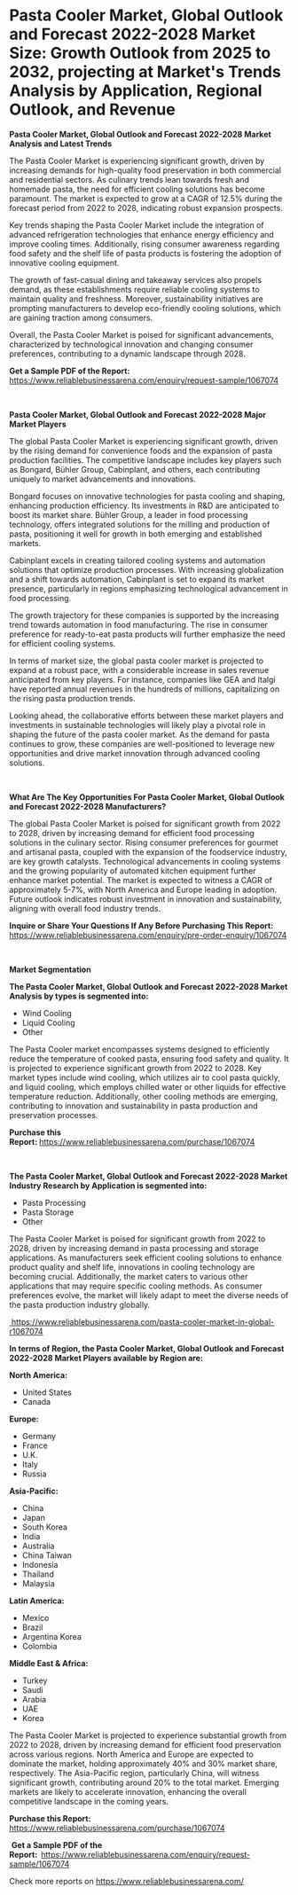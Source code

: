 <p><h1>Pasta Cooler Market, Global Outlook and Forecast 2022-2028 Market Size: Growth Outlook from 2025 to 2032, projecting at Market's Trends Analysis by Application, Regional Outlook, and Revenue</h1></p><p><strong>Pasta Cooler Market, Global Outlook and Forecast 2022-2028 Market Analysis and Latest Trends</strong></p>
<p><p>The Pasta Cooler Market is experiencing significant growth, driven by increasing demands for high-quality food preservation in both commercial and residential sectors. As culinary trends lean towards fresh and homemade pasta, the need for efficient cooling solutions has become paramount. The market is expected to grow at a CAGR of 12.5% during the forecast period from 2022 to 2028, indicating robust expansion prospects.</p><p>Key trends shaping the Pasta Cooler Market include the integration of advanced refrigeration technologies that enhance energy efficiency and improve cooling times. Additionally, rising consumer awareness regarding food safety and the shelf life of pasta products is fostering the adoption of innovative cooling equipment. </p><p>The growth of fast-casual dining and takeaway services also propels demand, as these establishments require reliable cooling systems to maintain quality and freshness. Moreover, sustainability initiatives are prompting manufacturers to develop eco-friendly cooling solutions, which are gaining traction among consumers.</p><p>Overall, the Pasta Cooler Market is poised for significant advancements, characterized by technological innovation and changing consumer preferences, contributing to a dynamic landscape through 2028.</p></p>
<p><strong>Get a Sample PDF of the Report:&nbsp;</strong> <a href="https://www.reliablebusinessarena.com/enquiry/request-sample/1067074?utm_campaign=3501&utm_medium=2&utm_source=Github&utm_content=ia&utm_term=21032025&utm_id=pasta-cooler-market-global-outlook-and-forecast-2022-2028">https://www.reliablebusinessarena.com/enquiry/request-sample/1067074</a></p>
<p>&nbsp;</p>
<p><strong>Pasta Cooler Market, Global Outlook and Forecast 2022-2028 Major Market Players</strong></p>
<p><p>The global Pasta Cooler Market is experiencing significant growth, driven by the rising demand for convenience foods and the expansion of pasta production facilities. The competitive landscape includes key players such as Bongard, Bühler Group, Cabinplant, and others, each contributing uniquely to market advancements and innovations.</p><p>Bongard focuses on innovative technologies for pasta cooling and shaping, enhancing production efficiency. Its investments in R&D are anticipated to boost its market share. Bühler Group, a leader in food processing technology, offers integrated solutions for the milling and production of pasta, positioning it well for growth in both emerging and established markets.</p><p>Cabinplant excels in creating tailored cooling systems and automation solutions that optimize production processes. With increasing globalization and a shift towards automation, Cabinplant is set to expand its market presence, particularly in regions emphasizing technological advancement in food processing.</p><p>The growth trajectory for these companies is supported by the increasing trend towards automation in food manufacturing. The rise in consumer preference for ready-to-eat pasta products will further emphasize the need for efficient cooling systems. </p><p>In terms of market size, the global pasta cooler market is projected to expand at a robust pace, with a considerable increase in sales revenue anticipated from key players. For instance, companies like GEA and Italgi have reported annual revenues in the hundreds of millions, capitalizing on the rising pasta production trends.</p><p>Looking ahead, the collaborative efforts between these market players and investments in sustainable technologies will likely play a pivotal role in shaping the future of the pasta cooler market. As the demand for pasta continues to grow, these companies are well-positioned to leverage new opportunities and drive market innovation through advanced cooling solutions.</p></p>
<p>&nbsp;</p>
<p><strong>What Are The Key Opportunities For Pasta Cooler Market, Global Outlook and Forecast 2022-2028 Manufacturers?</strong></p>
<p><p>The global Pasta Cooler Market is poised for significant growth from 2022 to 2028, driven by increasing demand for efficient food processing solutions in the culinary sector. Rising consumer preferences for gourmet and artisanal pasta, coupled with the expansion of the foodservice industry, are key growth catalysts. Technological advancements in cooling systems and the growing popularity of automated kitchen equipment further enhance market potential. The market is expected to witness a CAGR of approximately 5-7%, with North America and Europe leading in adoption. Future outlook indicates robust investment in innovation and sustainability, aligning with overall food industry trends.</p></p>
<p><strong>Inquire or Share Your Questions If Any Before Purchasing This Report:</strong> <a href="https://www.reliablebusinessarena.com/enquiry/pre-order-enquiry/1067074?utm_campaign=3501&utm_medium=2&utm_source=Github&utm_content=ia&utm_term=21032025&utm_id=pasta-cooler-market-global-outlook-and-forecast-2022-2028">https://www.reliablebusinessarena.com/enquiry/pre-order-enquiry/1067074</a></p>
<p>&nbsp;</p>
<p><strong>Market Segmentation</strong></p>
<p><strong>The Pasta Cooler Market, Global Outlook and Forecast 2022-2028 Market Analysis by types is segmented into:</strong></p>
<p><ul><li>Wind Cooling</li><li>Liquid Cooling</li><li>Other</li></ul></p>
<p><p>The Pasta Cooler market encompasses systems designed to efficiently reduce the temperature of cooked pasta, ensuring food safety and quality. It is projected to experience significant growth from 2022 to 2028. Key market types include wind cooling, which utilizes air to cool pasta quickly, and liquid cooling, which employs chilled water or other liquids for effective temperature reduction. Additionally, other cooling methods are emerging, contributing to innovation and sustainability in pasta production and preservation processes.</p></p>
<p><strong>Purchase this Report:&nbsp;</strong><a href="https://www.reliablebusinessarena.com/purchase/1067074?utm_campaign=3501&utm_medium=2&utm_source=Github&utm_content=ia&utm_term=21032025&utm_id=pasta-cooler-market-global-outlook-and-forecast-2022-2028">https://www.reliablebusinessarena.com/purchase/1067074</a></p>
<p>&nbsp;</p>
<p><strong>The Pasta Cooler Market, Global Outlook and Forecast 2022-2028 Market Industry Research by Application is segmented into:</strong></p>
<p><ul><li>Pasta Processing</li><li>Pasta Storage</li><li>Other</li></ul></p>
<p><p>The Pasta Cooler Market is poised for significant growth from 2022 to 2028, driven by increasing demand in pasta processing and storage applications. As manufacturers seek efficient cooling solutions to enhance product quality and shelf life, innovations in cooling technology are becoming crucial. Additionally, the market caters to various other applications that may require specific cooling methods. As consumer preferences evolve, the market will likely adapt to meet the diverse needs of the pasta production industry globally.</p></p>
<p><a href="https://www.reliablebusinessarena.com/pasta-cooler-market-in-global-r1067074?utm_campaign=3501&utm_medium=2&utm_source=Github&utm_content=ia&utm_term=21032025&utm_id=pasta-cooler-market-global-outlook-and-forecast-2022-2028">&nbsp;https://www.reliablebusinessarena.com/pasta-cooler-market-in-global-r1067074</a></p>
<p><strong>In terms of Region, the Pasta Cooler Market, Global Outlook and Forecast 2022-2028 Market Players available by Region are:</strong></p>
<p>
    <p> <strong> North America: </strong>
        <ul>
            <li>United States</li>
            <li>Canada</li>
        </ul>
        </p> 
    <p> <strong> Europe: </strong>
        <ul>
            <li>Germany</li>
            <li>France</li>
            <li>U.K.</li>
            <li>Italy</li>
            <li>Russia</li>
        </ul>
        </p> 
    <p> <strong> Asia-Pacific: </strong>
        <ul>
            <li>China</li>
            <li>Japan</li>
            <li>South Korea</li>
            <li>India</li>
            <li>Australia</li>
            <li>China Taiwan</li>
            <li>Indonesia</li>
            <li>Thailand</li>
            <li>Malaysia</li>
        </ul>
        </p> 
    <p> <strong> Latin America: </strong>
        <ul>
            <li>Mexico</li>
            <li>Brazil</li>
            <li>Argentina Korea</li>
            <li>Colombia</li>
        </ul>
        </p> 
    <p> <strong> Middle East & Africa: </strong>
        <ul>
            <li>Turkey</li>
            <li>Saudi</li>
            <li>Arabia</li>
            <li>UAE</li>
            <li>Korea</li>
        </ul>
    </p>
    </p>
<p><p>The Pasta Cooler Market is projected to experience substantial growth from 2022 to 2028, driven by increasing demand for efficient food preservation across various regions. North America and Europe are expected to dominate the market, holding approximately 40% and 30% market share, respectively. The Asia-Pacific region, particularly China, will witness significant growth, contributing around 20% to the total market. Emerging markets are likely to accelerate innovation, enhancing the overall competitive landscape in the coming years.</p></p>
<p><strong>Purchase this Report: </strong><a href="https://www.reliablebusinessarena.com/purchase/1067074?utm_campaign=3501&utm_medium=2&utm_source=Github&utm_content=ia&utm_term=21032025&utm_id=pasta-cooler-market-global-outlook-and-forecast-2022-2028">https://www.reliablebusinessarena.com/purchase/1067074</a></p>
<p>&nbsp;<strong>Get a Sample PDF of the Report:&nbsp;&nbsp;</strong><a href="https://www.reliablebusinessarena.com/enquiry/request-sample/1067074?utm_campaign=3501&utm_medium=2&utm_source=Github&utm_content=ia&utm_term=21032025&utm_id=pasta-cooler-market-global-outlook-and-forecast-2022-2028">https://www.reliablebusinessarena.com/enquiry/request-sample/1067074</a></p>
<p><strong></strong></p>
<p>Check more reports on <a href="https://www.reliablebusinessarena.com/?utm_campaign=3501&utm_medium=2&utm_source=Github&utm_content=ia&utm_term=21032025&utm_id=pasta-cooler-market-global-outlook-and-forecast-2022-2028">https://www.reliablebusinessarena.com/</a></p>